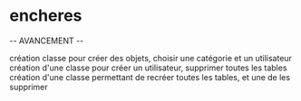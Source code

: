 # encheres

-- AVANCEMENT --
<p>
création classe pour créer des objets, choisir une catégorie et un utilisateur <br>
création d'une classe pour créer un utilisateur, supprimer toutes les tables <br>
création d'une classe permettant de recréer toutes les tables, et une de les supprimer<br>
</p>
